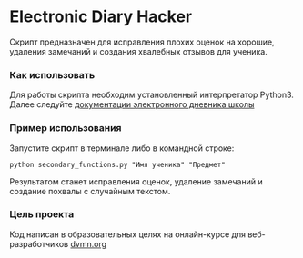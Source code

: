 # Electronic Diary Hacker
Скрипт предназначен для исправления плохих оценок на хорошие, удаления замечаний и создания хвалебных отзывов для ученика.

### Как использовать
Для работы скрипта необходим установленный интерпретатор Python3. Далее следуйте [документации электронного дневника школы](https://github.com/devmanorg/e-diary)


### Пример использования
Запустите скрипт в терминале либо в командной строке:

    python secondary_functions.py "Имя ученика" "Предмет"

Результатом станет исправления оценок, удаление замечаний и создание похвалы с случайным текстом.

### Цель проекта
Код написан в образовательных целях на онлайн-курсе для веб-разработчиков [dvmn.org](https://dvmn.org)
